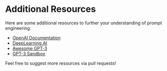 # Additional Resources

Here are some additional resources to further your understanding of prompt engineering:

- [OpenAI Documentation](https://beta.openai.com/docs/)
- [DeepLearning.AI](https://www.deeplearning.ai/)
- [Awesome GPT-3](https://github.com/elyase/awesome-gpt3)
- [GPT-3 Sandbox](https://github.com/openai/gpt-3)

Feel free to suggest more resources via pull requests!
